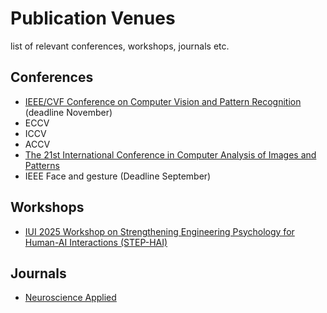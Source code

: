 # Publication Venues

list of relevant conferences, workshops, journals etc. 

## Conferences
- [IEEE/CVF Conference on Computer Vision and Pattern Recognition](https://cvpr.thecvf.com/) (deadline November)
- ECCV
- ICCV
- ACCV
- [The 21st International Conference in Computer Analysis of Images and Patterns](https://caip2025.com/call-for-papers/)
- IEEE Face and gesture (Deadline September)

## Workshops
- [IUI 2025 Workshop on Strengthening Engineering Psychology for Human-AI Interactions (STEP-HAI) ](https://step-hai.com/)

## Journals
- [Neuroscience Applied](https://www-sciencedirect-com.ep.ituproxy.kb.dk/journal/neuroscience-applied)
